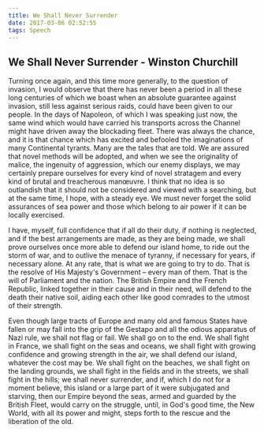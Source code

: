 ```yaml
---
title: We Shall Never Surrender
date: 2017-03-06 02:52:55
tags: Speech
---
```


## We Shall Never Surrender - Winston Churchill

Turning once again, and this time more generally, to the question of invasion, I would observe that there has never been a period in all these long centuries of which we boast when an absolute guarantee against invasion, still less against serious raids, could have been given to our people. In the days of Napoleon, of which I was speaking just now, the same wind which would have carried his transports across the Channel might have driven away the blockading fleet. There was always the chance, and it is that chance which has excited and befooled the imaginations of many Continental tyrants. Many are the tales that are told. We are assured that novel methods will be adopted, and when we see the originality of malice, the ingenuity of aggression, which our enemy displays, we may certainly prepare ourselves for every kind of novel stratagem and every kind of brutal and treacherous manœuvre. I think that no idea is so outlandish that it should not be considered and viewed with a searching, but at the same time, I hope, with a steady eye. We must never forget the solid assurances of sea power and those which belong to air power if it can be locally exercised.

I have, myself, full confidence that if all do their duty, if nothing is neglected, and if the best arrangements are made, as they are being made, we shall prove ourselves once more able to defend our island home, to ride out the storm of war, and to outlive the menace of tyranny, if necessary for years, if necessary alone. At any rate, that is what we are going to try to do. That is the resolve of His Majesty's Government – every man of them. That is the will of Parliament and the nation. The British Empire and the French Republic, linked together in their cause and in their need, will defend to the death their native soil, aiding each other like good comrades to the utmost of their strength.

Even though large tracts of Europe and many old and famous States have fallen or may fall into the grip of the Gestapo and all the odious apparatus of Nazi rule, we shall not flag or fail. We shall go on to the end. We shall fight in France, we shall fight on the seas and oceans, we shall fight with growing confidence and growing strength in the air, we shall defend our island, whatever the cost may be. We shall fight on the beaches, we shall fight on the landing grounds, we shall fight in the fields and in the streets, we shall fight in the hills; we shall never surrender, and if, which I do not for a moment believe, this island or a large part of it were subjugated and starving, then our Empire beyond the seas, armed and guarded by the British Fleet, would carry on the struggle, until, in God's good time, the New World, with all its power and might, steps forth to the rescue and the liberation of the old.
